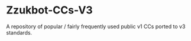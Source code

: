# Zzukbot-CCs-V3
A repository of popular / fairly frequently used public v1 CCs ported to v3 standards.
